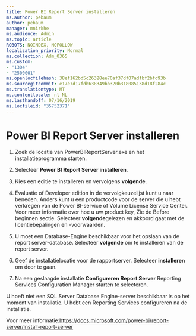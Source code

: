 ```yaml
---
title: Power BI Report Server installeren
ms.author: pebaum
author: pebaum
manager: mnirkhe
ms.audience: Admin
ms.topic: article
ROBOTS: NOINDEX, NOFOLLOW
localization_priority: Normal
ms.collection: Adm_O365
ms.custom:
- "1304"
- "2500001"
ms.openlocfilehash: 38ef162bd5c26328ee70af37df07adfbf2bfd93b
ms.sourcegitcommit: e17e7d17fdb638349bb320b318085138d18f284c
ms.translationtype: MT
ms.contentlocale: nl-NL
ms.lasthandoff: 07/16/2019
ms.locfileid: "35752371"
---
```

# <a name="install-power-bi-report-server"></a>Power BI Report Server installeren

1. Zoek de locatie van PowerBIReportServer.exe en het installatieprogramma starten.

2. Selecteer **Power BI Report Server installeren**.

3. Kies een editie te installeren en vervolgens **volgende**.

4. Evaluatie of Developer edition in de vervolgkeuzelijst kunt u naar beneden.  Anders kunt u een productcode voor de server die u hebt verkregen van de Power BI-service of Volume License Service Center. Voor meer informatie over hoe u uw product key, Zie de Before beginnen sectie. Selecteer **volgende**gelezen en akkoord gaat met de licentiebepalingen en -voorwaarden.

5. U moet een Database-Engine beschikbaar voor het opslaan van de report server-database. Selecteer **volgende** om te installeren van de report server.

6. Geef de installatielocatie voor de rapportserver. Selecteer **installeren** om door te gaan.

7. Na een geslaagde installatie **Configureren Report Server** Reporting Services Configuration Manager starten te selecteren.

U hoeft niet een SQL Server Database Engine-server beschikbaar is op het moment van installatie. U hebt een Reporting Services configureren na de installatie.

Voor meer informatie:https://docs.microsoft.com/power-bi/report-server/install-report-server
